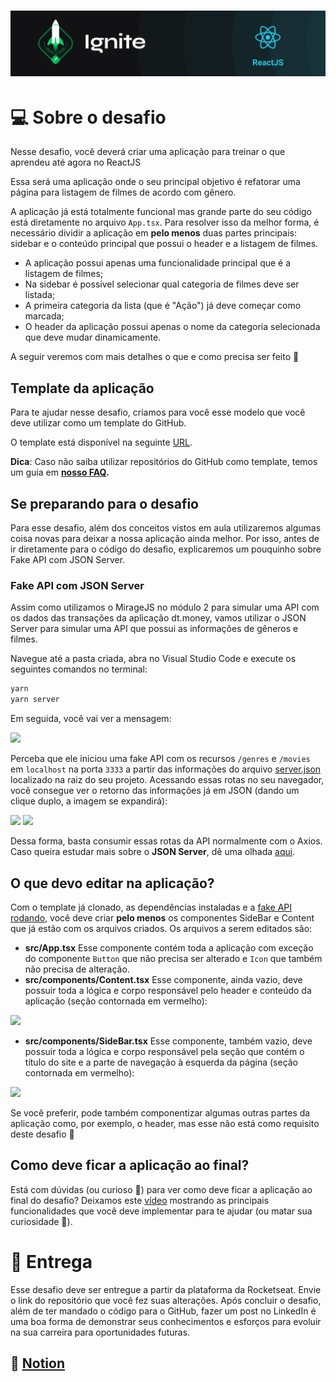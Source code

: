 <h1 align="center">
  <img alt="ignite-reactjs" title="ignite-reactjs" src="../.github/cover-reactjs.png">
</h1>

# 💻 Sobre o desafio

Nesse desafio, você deverá criar uma aplicação para treinar o que aprendeu até agora no ReactJS

Essa será uma aplicação onde o seu principal objetivo é refatorar uma página para listagem de filmes de acordo com gênero.

A aplicação já está totalmente funcional mas grande parte do seu código está diretamente no arquivo `App.tsx`. Para resolver isso da melhor forma, é necessário dividir a aplicação em **pelo menos** duas partes principais: sidebar e o conteúdo principal que possui o header e a listagem de filmes.

- A aplicação possui apenas uma funcionalidade principal que é a listagem de filmes;
- Na sidebar é possível selecionar qual categoria de filmes deve ser listada;
- A primeira categoria da lista (que é "Ação") já deve começar como marcada;
- O header da aplicação possui apenas o nome da categoria selecionada que deve mudar dinamicamente.

A seguir veremos com mais detalhes o que e como precisa ser feito 🚀

## Template da aplicação

Para te ajudar nesse desafio, criamos para você esse modelo que você deve utilizar como um template do GitHub.

O template está disponível na seguinte [URL](https://github.com/rocketseat-education/ignite-template-componentizando-a-aplicacao).

**Dica**: Caso não saiba utilizar repositórios do GitHub como template, temos um guia em **[nosso FAQ](https://www.notion.so/FAQ-Desafios-ddd8fcdf2339436a816a0d9e45767664).**

## Se preparando para o desafio

Para esse desafio, além dos conceitos vistos em aula utilizaremos algumas coisa novas para deixar a nossa aplicação ainda melhor. Por isso, antes de ir diretamente para o código do desafio, explicaremos um pouquinho sobre Fake API com JSON Server.

### Fake API com JSON Server

Assim como utilizamos o MirageJS no módulo 2 para simular uma API com os dados das transações da aplicação dt.money, vamos utilizar o JSON Server para simular uma API que possui as informações de gêneros e filmes.

Navegue até a pasta criada, abra no Visual Studio Code e execute os seguintes comandos no terminal:

```bash
yarn
yarn server
```

Em seguida, você vai ver a mensagem:

<img src="https://www.notion.so/image/https%3A%2F%2Fs3-us-west-2.amazonaws.com%2Fsecure.notion-static.com%2F1abc3356-2936-4106-a4fe-a3fc8efd1373%2FUntitled.png?table=block&id=7fe88f6f-62c6-45c7-a898-d1672dbbe6bd&width=1420&userId=c2f20f93-e6f2-4785-879d-55dde28c4d2e&cache=v2">

Perceba que ele iniciou uma fake API com os recursos `/genres` e `/movies` em `localhost` na porta `3333` a partir das informações do arquivo [server.json](https://github.com/rocketseat-education/ignite-template-componentizando-a-aplicacao/blob/main/server.json) localizado na raiz do seu projeto. Acessando essas rotas no seu navegador, você consegue ver o retorno das informações já em JSON (dando um clique duplo, a imagem se expandirá):

<img src="https://www.notion.so/image/https%3A%2F%2Fs3-us-west-2.amazonaws.com%2Fsecure.notion-static.com%2F12a3c689-264b-4bd4-8515-730dfe8dd407%2FUntitled.png?table=block&id=e27d872a-13a6-4c37-ba61-34b7fb2f74dd&width=850&userId=c2f20f93-e6f2-4785-879d-55dde28c4d2e&cache=v2">
<img src="https://www.notion.so/image/https%3A%2F%2Fs3-us-west-2.amazonaws.com%2Fsecure.notion-static.com%2F400b84d4-2de4-4cd3-aef2-139f3103e9f6%2FUntitled.png?table=block&id=c2e1b5cd-c028-45b6-9319-b88aab9b0ece&width=670&userId=c2f20f93-e6f2-4785-879d-55dde28c4d2e&cache=v2">

Dessa forma, basta consumir essas rotas da API normalmente com o Axios. Caso queira estudar mais sobre o **JSON Server**, dê uma olhada [aqui](https://github.com/typicode/json-server).

## O que devo editar na aplicação?

Com o template já clonado, as dependências instaladas e a [fake API rodando](https://www.notion.so/Desafio-01-Criando-um-hook-de-carrinho-de-compras-5769216778794019a83f544e79167b12), você deve criar **pelo menos** os componentes SideBar e Content que já estão com os arquivos criados.
Os arquivos a serem editados são:

- **src/App.tsx**
  Esse componente contém toda a aplicação com exceção do componente `Button` que não precisa ser alterado e `Icon` que também não precisa de alteração.
- **src/components/Content.tsx**
  Esse componente, ainda vazio, deve possuir toda a lógica e corpo responsável pelo header e conteúdo da aplicação (seção contornada em vermelho):

<img src="https://www.notion.so/image/https%3A%2F%2Fs3-us-west-2.amazonaws.com%2Fsecure.notion-static.com%2Fff7c8a12-50d1-4a20-a680-9085d0bd6823%2Fexample.png?table=block&id=641fa56e-763e-48f3-8a2b-1bf93007de1b&width=1250&userId=c2f20f93-e6f2-4785-879d-55dde28c4d2e&cache=v2">

- **src/components/SideBar.tsx**
  Esse componente, também vazio, deve possuir toda a lógica e corpo responsável pela seção que contém o título do site e a parte de navegação à esquerda da página (seção contornada em vermelho):

<img src="https://www.notion.so/image/https%3A%2F%2Fs3-us-west-2.amazonaws.com%2Fsecure.notion-static.com%2F88f057c2-d29a-4b0d-b9ed-f11385e09030%2Fexample.png?table=block&id=673530e2-c5dc-4813-97f2-37c4dfabc170&width=1340&userId=c2f20f93-e6f2-4785-879d-55dde28c4d2e&cache=v2">

Se você preferir, pode também componentizar algumas outras partes da aplicação como, por exemplo, o header, mas esse não está como requisito deste desafio 🚀

## Como deve ficar a aplicação ao final?

Está com dúvidas (ou curioso 👀) para ver como deve ficar a aplicação ao final do desafio? Deixamos este [vídeo](https://s3.us-west-2.amazonaws.com/secure.notion-static.com/10783a0f-e3a7-4991-8bb5-43f73508431f/demo.mp4?X-Amz-Algorithm=AWS4-HMAC-SHA256&X-Amz-Credential=AKIAT73L2G45O3KS52Y5%2F20211104%2Fus-west-2%2Fs3%2Faws4_request&X-Amz-Date=20211104T140248Z&X-Amz-Expires=86400&X-Amz-Signature=0eeda58a3feaa62dd7368763defc1930e55741d4e9db01a00b914dc9825a5d51&X-Amz-SignedHeaders=host) mostrando as principais funcionalidades que você deve implementar para te ajudar (ou matar sua curiosidade 👀).

# 📅 Entrega

Esse desafio deve ser entregue a partir da plataforma da Rocketseat. Envie o link do repositório que você fez suas alterações. Após concluir o desafio, além de ter mandado o código para o GitHub, fazer um post no LinkedIn é uma boa forma de demonstrar seus conhecimentos e esforços para evoluir na sua carreira para oportunidades futuras.

## 📖 [Notion](https://www.notion.so/Desafio-02-Componentizando-a-aplica-o-b9f0f025c95b437699d0c3115f55b0f1)
